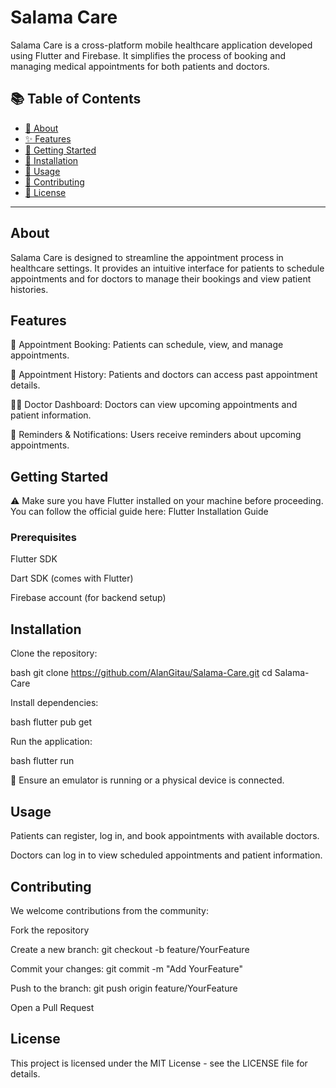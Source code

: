 # Salama Care

Salama Care is a cross-platform mobile healthcare application developed using Flutter and Firebase. It simplifies the process of booking and managing medical appointments for both patients and doctors.

## 📚 Table of Contents

- [📖 About](#-about)
- [✨ Features](#-features)
- [🚀 Getting Started](#-getting-started)
- [🔧 Installation](#-installation)
- [🧪 Usage](#-usage)
- [🤝 Contributing](#-contributing)
- [📝 License](#-license)

---

## About
Salama Care is designed to streamline the appointment process in healthcare settings. It provides an intuitive interface for patients to schedule appointments and for doctors to manage their bookings and view patient histories.

## Features
📅 Appointment Booking: Patients can schedule, view, and manage appointments.

📖 Appointment History: Patients and doctors can access past appointment details.

👨‍⚕️ Doctor Dashboard: Doctors can view upcoming appointments and patient information.

🔔 Reminders & Notifications: Users receive reminders about upcoming appointments.

## Getting Started
⚠️ Make sure you have Flutter installed on your machine before proceeding. You can follow the official guide here: Flutter Installation Guide

### Prerequisites
Flutter SDK

Dart SDK (comes with Flutter)

Firebase account (for backend setup)

## Installation
Clone the repository:

bash
git clone https://github.com/AlanGitau/Salama-Care.git
cd Salama-Care

Install dependencies:

bash
flutter pub get

Run the application:

bash
flutter run

📱 Ensure an emulator is running or a physical device is connected.

## Usage
Patients can register, log in, and book appointments with available doctors.

Doctors can log in to view scheduled appointments and patient information.

## Contributing
We welcome contributions from the community:

Fork the repository

Create a new branch: git checkout -b feature/YourFeature

Commit your changes: git commit -m "Add YourFeature"

Push to the branch: git push origin feature/YourFeature

Open a Pull Request

## License
This project is licensed under the MIT License - see the LICENSE file for details.

